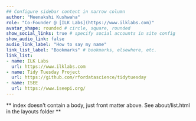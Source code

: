 ```yaml
---
## Configure sidebar content in narrow column
author: "Meenakshi Kushwaha"
role: "Co-Founder @ [ILK Labs](https://www.ilklabs.com)"
avatar_shape: rounded # circle, square, rounded
show_social_links: true # specify social accounts in site config
show_audio_link: false
audio_link_label: "How to say my name"
link_list_label: "Bookmarks" # bookmarks, elsewhere, etc.
link_list:
- name: ILK Labs
  url: https://www.ilklabs.com
- name: Tidy Tuesday Project 
  url: https://github.com/rfordatascience/tidytuesday
- name: ISEE
  url: https://www.iseepi.org/
---
```


** index doesn't contain a body, just front matter above.
See about/list.html in the layouts folder **
